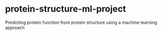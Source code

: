 # protein-structure-ml-project
Predicting protein function from protein structure using a machine learning approach
